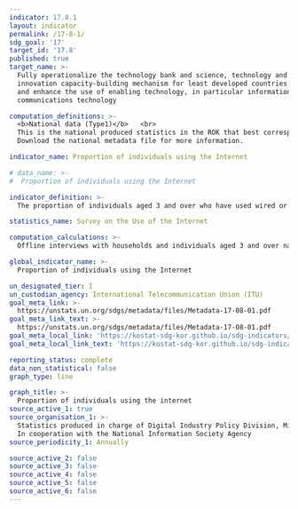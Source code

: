 ```yaml
---
indicator: 17.8.1
layout: indicator
permalink: /17-8-1/
sdg_goal: '17'
target_id: '17.8'
published: true
target_name: >-
  Fully operationalize the technology bank and science, technology and
  innovation capacity-building mechanism for least developed countries by 2017
  and enhance the use of enabling technology, in particular information and
  communications technology

computation_definitions: >-
  <b>National data (Type1)</b>   <br>
  This is the national produced statistics in the ROK that best corresponds to the definition of UN SDGs indicators. <br>
  Download the national metadata file for more information.

indicator_name: Proportion of individuals using the Internet

# data_name: >-
#  Proportion of individuals using the Internet

indicator_definition: >-
  The proportion of individuals aged 3 and over who have used wired or wireless internet in the past month. 

statistics_name: Survey on the Use of the Internet 

computation_calculations: >-
  Offline interviews with households and individuals aged 3 and over nationwide 

global_indicator_name: >-
  Proportion of individuals using the Internet

un_designated_tier: I
un_custodian_agency: International Telecommunication Union (ITU)
goal_meta_link: >-
  https://unstats.un.org/sdgs/metadata/files/Metadata-17-08-01.pdf   
goal_meta_link_text: >-
  https://unstats.un.org/sdgs/metadata/files/Metadata-17-08-01.pdf   
goal_meta_local_link: 'https://kostat-sdg-kor.github.io/sdg-indicators/public/data/Metadata-17-08-01_ENG.pdf'
goal_meta_local_link_text: 'https://kostat-sdg-kor.github.io/sdg-indicators/public/data/Metadata-17-08-01_ENG.pdf'

reporting_status: complete
data_non_statistical: false
graph_type: line

graph_title: >-
  Proportion of individuals using the internet 
source_active_1: true
source_organisation_1: >-
  Statistics produced in charge of Digital Industry Policy Division, Ministry of Science and ICT <br>
  In cooperation with the National Information Society Agency
source_periodicity_1: Annually 

source_active_2: false
source_active_3: false
source_active_4: false
source_active_5: false
source_active_6: false
---
```

